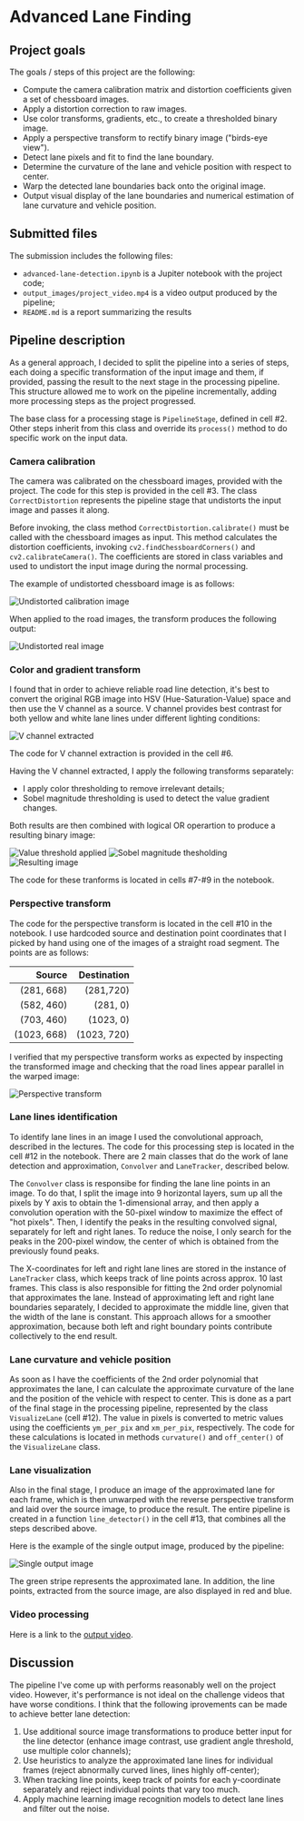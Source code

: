 # Advanced Lane Finding

## Project goals

The goals / steps of this project are the following:

* Compute the camera calibration matrix and distortion coefficients given a set of chessboard images.
* Apply a distortion correction to raw images.
* Use color transforms, gradients, etc., to create a thresholded binary image.
* Apply a perspective transform to rectify binary image ("birds-eye view").
* Detect lane pixels and fit to find the lane boundary.
* Determine the curvature of the lane and vehicle position with respect to center.
* Warp the detected lane boundaries back onto the original image.
* Output visual display of the lane boundaries and numerical estimation of lane curvature and vehicle position.

[//]: # (Image References)

[image1]: ./output_images/calibration_test.png "Undistorted chessboard image"
[image2]: ./output_images/undistorted.png "Undistorted road image"
[image3]: ./output_images/v_channel.png "V channel extracted"
[image4]: ./output_images/color_threshold.png "Color threshold"
[image5]: ./output_images/sobel_threshold.png "Sobel threshold"
[image6]: ./output_images/combined_threshold.png "Combined image"
[image7]: ./output_images/perspective_transform.png "Perspective transform"
[image8]: ./output_images/test3.jpg "Output image"
[video1]: ./project_video.mp4 "Video"

## Submitted files

The submission includes the following files:

* `advanced-lane-detection.ipynb` is a Jupiter notebook with the project code;
* `output_images/project_video.mp4` is a video output produced by the pipeline;
* `README.md` is a report summarizing the results

## Pipeline description

As a general approach, I decided to split the pipeline into a series of steps,
each doing a specific transformation of the input image and them, if provided,
passing the result to the next stage in the processing pipeline. This structure
allowed me to work on the pipeline incrementally, adding more processing steps
as the project progressed. 

The base class for a processing stage is `PipelineStage`, defined in cell #2.
Other steps inherit from this class and override its `process()` method to do
specific work on the input data.

### Camera calibration

The camera was calibrated on the chessboard images, provided with the
project. The code for this step is provided in the cell #3. The class
`CorrectDistortion` represents the pipeline stage that undistorts the input
image and passes it along.

Before invoking, the class method `CorrectDistortion.calibrate()` must be called
with the chessboard images as input. This method calculates the distortion
coefficients, invoking `cv2.findChessboardCorners()` and
`cv2.calibrateCamera()`. The coefficients are stored in class variables and used
to undistort the input image during the normal processing.

The example of undistorted chessboard image is as follows:

![Undistorted calibration image][image1]

When applied to the road images, the transform produces the following output:

![Undistorted real image][image2]

### Color and gradient transform

I found that in order to achieve reliable road line detection, it's best to
convert the original RGB image into HSV (Hue-Saturation-Value) space and then
use the V channel as a source. V channel provides best contrast for both yellow
and white lane lines under different lighting conditions:

![V channel extracted][image3]

The code for V channel extraction is provided in the cell #6. 

Having the V channel extracted, I apply the following transforms separately:

* I apply color thresholding to remove irrelevant details;
* Sobel magnitude thresholding is used to detect the value gradient changes.

Both results are then combined with logical OR operartion to produce a resulting
binary image:

![Value threshold applied][image4]
![Sobel magnitude thesholding][image5]
![Resulting image][image6]

The code for these tranforms is located in cells #7-#9 in the notebook.

### Perspective transform

The code for the perspective transform is located in the cell #10 in the
notebook. I use hardcoded source and destination point coordinates that I picked
by hand using one of the images of a straight road segment. The points are as
follows:

|      Source | Destination |
|------------:|------------:|
| (281, 668)  | (281,720)   |
| (582, 460)  | (281, 0)    |
| (703, 460)  | (1023, 0)   |
| (1023, 668) | (1023, 720) |

I verified that my perspective transform works as expected by inspecting the
transformed image and checking that the road lines appear parallel in the warped
image:

![Perspective transform][image7]

### Lane lines identification

To identify lane lines in an image I used the convolutional approach, described
in the lectures. The code for this processing step is located in the cell #12 in
the notebook. There are 2 main classes that do the work of lane detection and
approximation, `Convolver` and `LaneTracker`, described below.

The `Convolver` class is responsibe for finding the lane line points in an
image. To do that, I split the image into 9 horizontal layers, sum up all the
pixels by Y axis to obtain the 1-dimensional array, and then apply a convolution
operation with the 50-pixel window to maximize the effect of "hot pixels". Then,
I identify the peaks in the resulting convolved signal, separately for left and
right lanes. To reduce the noise, I only search for the peaks in the 200-pixel
window, the center of which is obtained from the previously found peaks.

The X-coordinates for left and right lane lines are stored in the instance of
`LaneTracker` class, which keeps track of line points across approx. 10 last
frames. This class is also responsible for fitting the 2nd order polynomial that
approximates the lane. Instead of approximating left and right lane boundaries
separately, I decided to approximate the middle line, given that the width of
the lane is constant. This approach allows for a smoother approximation, because
both left and right boundary points contribute collectively to the end result.

### Lane curvature and vehicle position

As soon as I have the coefficients of the 2nd order polynomial that approximates
the lane, I can calculate the approximate curvature of the lane and the position
of the vehicle with respect to center. This is done as a part of the final stage
in the processing pipeline, represented by the class `VisualizeLane` (cell
#12). The value in pixels is converted to metric values using the coefficients
`ym_per_pix` and `xm_per_pix`, respectively. The code for these calculations is
located in methods `curvature()` and `off_center()` of the `VisualizeLane`
class. 

### Lane visualization

Also in the final stage, I produce an image of the approximated lane for each
frame, which is then unwarped with the reverse perspective transform and laid
over the source image, to produce the result. The entire pipeline is created in
a function `line_detector()` in the cell #13, that combines all the steps
described above. 

Here is the example of the single output image, produced by the pipeline: 

![Single output image][image8]

The green stripe represents the approximated lane. In addition, the line
points, extracted from the source image, are also displayed in red and blue. 

### Video processing

Here is a link to the [output video](./output_images/project_video.mp4).

## Discussion

The pipeline I've come up with performs reasonably well on the project
video. However, it's performance is not ideal on the challenge videos that have
worse conditions. I think that the following iprovements can be made to achieve
better lane detection:

1. Use additional source image transformations to produce better input for the
line detector (enhance image contrast, use gradient angle threshold, use
multiple color channels);
2. Use heuristics to analyze the approximated lane lines for individual frames
(reject abnormally curved lines, lines highly off-center);
3. When tracking line points, keep track of points for each y-coordinate
separately and reject individual points that vary too much. 
4. Apply machine learning image recognition models to detect lane lines and
filter out the noise.



